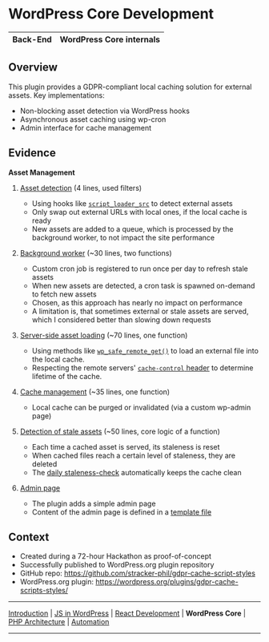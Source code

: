# WordPress Core Development

| Back-End | **WordPress Core internals** |
|----------|------------------------------|

## Overview

This plugin provides a GDPR-compliant local caching solution for external assets. Key implementations:

- Non-blocking asset detection via WordPress hooks
- Asynchronous asset caching using wp-cron
- Admin interface for cache management

## Evidence

**Asset Management**

1. [Asset detection](https://github.com/stracker-phil/gdpr-cache-script-styles/blob/ef356d718753109d46caf0d715e2a67be5d98e88/includes/libs/scanner.php#L17-L20) (4 lines, used filters)
   - Using hooks like [`script_loader_src`](https://developer.wordpress.org/reference/hooks/script_loader_src/) to detect external assets
   - Only swap out external URLs with local ones, if the local cache is ready
   - New assets are added to a queue, which is processed by the background worker, to not impact the site performance

2. [Background worker](https://github.com/stracker-phil/gdpr-cache-script-styles/blob/ef356d718753109d46caf0d715e2a67be5d98e88/includes/libs/worker.php#L52-L85) (~30 lines, two functions)
   - Custom cron job is registered to run once per day to refresh stale assets
   - When new assets are detected, a cron task is spawned on-demand to fetch new assets
   - Chosen, as this approach has nearly no impact on performance
   - A limitation is, that sometimes external or stale assets are served, which I considered better than slowing down requests

3. [Server-side asset loading](https://github.com/stracker-phil/gdpr-cache-script-styles/blob/ef356d718753109d46caf0d715e2a67be5d98e88/includes/libs/cache.php#L166-L236) (~70 lines, one function)
   - Using methods like [`wp_safe_remote_get()`](https://developer.wordpress.org/reference/functions/wp_safe_remote_get/) to load an external file into the local cache.
   - Respecting the remote servers' [`cache-control` header](https://github.com/stracker-phil/gdpr-cache-script-styles/blob/ef356d718753109d46caf0d715e2a67be5d98e88/includes/libs/cache.php#L221) to determine lifetime of the cache.
   
4. [Cache management](https://github.com/stracker-phil/gdpr-cache-script-styles/blob/ef356d718753109d46caf0d715e2a67be5d98e88/includes/libs/cache.php#L54-L90) (~35 lines, one function)
   - Local cache can be purged or invalidated (via a custom wp-admin page)

5. [Detection of stale assets](https://github.com/stracker-phil/gdpr-cache-script-styles/blob/ef356d718753109d46caf0d715e2a67be5d98e88/includes/libs/data.php#L253-L303) (~50 lines, core logic of a function)
   - Each time a cached asset is served, its staleness is reset
   - When cached files reach a certain level of staleness, they are deleted
   - The [daily staleness-check](https://github.com/stracker-phil/gdpr-cache-script-styles/blob/ef356d718753109d46caf0d715e2a67be5d98e88/includes/libs/worker.php#L318-L371) automatically keeps the cache clean

6. [Admin page](https://github.com/stracker-phil/gdpr-cache-script-styles/blob/main/includes/admin/options.php)
   - The plugin adds a simple admin page
   - Content of the admin page is defined in a [template file](https://github.com/stracker-phil/gdpr-cache-script-styles/blob/main/templates/admin-options.php)

## Context

- Created during a 72-hour Hackathon as proof-of-concept
- Successfully published to WordPress.org plugin repository
- GitHub repo: https://github.com/stracker-phil/gdpr-cache-script-styles
- WordPress.org plugin: https://wordpress.org/plugins/gdpr-cache-scripts-styles/

---

[Introduction](../README.md) |
[JS in WordPress](../frontend-wp/README.md) |
[React Development](../react-ui/README.md) |
**WordPress Core** |
[PHP Architecture](../php-arch/README.md) |
[Automation](../automation/README.md)

---
